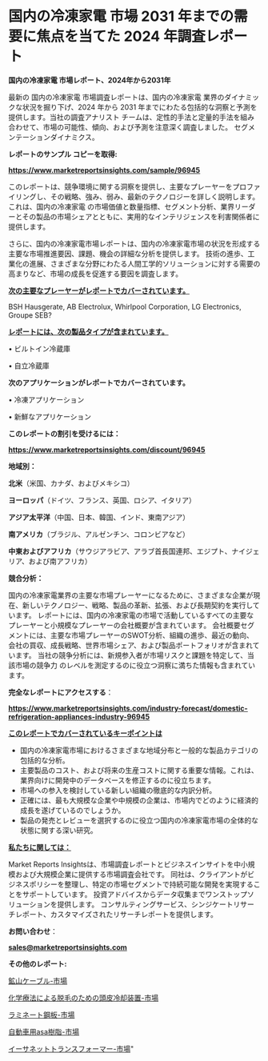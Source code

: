 # 国内の冷凍家電 市場 2031 年までの需要に焦点を当てた 2024 年調査レポート

<strong>国内の冷凍家電 市場レポート、2024年から2031年</strong>

最新の 国内の冷凍家電 市場調査レポートは、国内の冷凍家電 業界のダイナミックな状況を掘り下げ、2024 年から 2031 年までにわたる包括的な洞察と予測を提供します。当社の調査アナリスト チームは、定性的手法と定量的手法を組み合わせて、市場の可能性、傾向、および予測を注意深く調査しました。 セグメンテーションダイナミクス。



<strong>レポートのサンプル コピーを取得:</strong> <a href=https://www.marketreportsinsights.com/sample/96945>

<strong><u>https://www.marketreportsinsights.com/sample/96945</u></strong></a>

このレポートは、競争環境に関する洞察を提供し、主要なプレーヤーをプロファイリングし、その戦略、強み、弱み、最新のテクノロジーを詳しく説明します。 これは、国内の冷凍家電 の市場価値と数量指標、セグメント分析、業界リーダーとその製品の市場シェアとともに、実用的なインテリジェンスを利害関係者に提供します。

さらに、国内の冷凍家電市場レポートは、国内の冷凍家電市場の状況を形成する主要な市場推進要因、課題、機会の詳細な分析を提供します。 技術の進歩、工業化の進展、さまざまな分野にわたる人間工学的ソリューションに対する需要の高まりなど、市場の成長を促進する要因を調査します。



<strong><u>次の主要なプレーヤーがレポートでカバーされています。</u></strong>

BSH Hausgerate, AB Electrolux, Whirlpool Corporation, LG Electronics, Groupe SEB?



<strong><u><b>レポートには、次の製品タイプが含まれています。</b></u></strong>

• ビルトイン冷蔵庫

• 自立冷蔵庫



<strong><b>次のアプリケーションがレポートでカバーされています。</b></strong>

• 冷凍アプリケーション

• 新鮮なアプリケーション



<strong><b>このレポートの割引を受けるには：</b></strong><a href=https://www.marketreportsinsights.com/discount/96945>

<strong><u>https://www.marketreportsinsights.com/discount/96945</u></strong></a>



<strong>地域別：</strong>



<strong>北米</strong>（米国、カナダ、およびメキシコ）



<strong>ヨーロッパ</strong>（ドイツ、フランス、英国、ロシア、イタリア）



<strong>アジア太平洋</strong>（中国、日本、韓国、インド、東南アジア）



<strong>南アメリカ</strong>（ブラジル、アルゼンチン、コロンビアなど）



<strong>中東およびアフリカ</strong>（サウジアラビア、アラブ首長国連邦、エジプト、ナイジェリア、および南アフリカ）



<strong>競合分析：</strong>

国内の冷凍家電業界の主要な市場プレーヤーになるために、さまざまな企業が現在、新しいテクノロジー、戦略、製品の革新、拡張、および長期契約を実行しています。 レポートには、国内の冷凍家電の市場で活動しているすべての主要なプレーヤーと小規模なプレーヤーの会社概要が含まれています。 会社概要セグメントには、主要な市場プレーヤーのSWOT分析、組織の進歩、最近の動向、会社の買収、成長戦略、世界市場シェア、および製品ポートフォリオが含まれています。 当社の競争分析には、新規参入者が市場リスクと課題を特定して、当該市場の競争力 のレベルを測定するのに役立つ洞察に満ちた情報も含まれています。



<strong>完全なレポートにアクセスする</strong>：

<a href=https://www.marketreportsinsights.com/industry-forecast/domestic-refrigeration-appliances-industry-96945>

<strong><u>https://www.marketreportsinsights.com/industry-forecast/domestic-refrigeration-appliances-industry-96945</u></strong></a>



<strong><u><b>このレポートでカバーされているキーポイントは</b></u></strong>
<ul>
  <li>国内の冷凍家電市場におけるさまざまな地域分布と一般的な製品カテゴリの包括的な分析。</li>
  <li>主要製品のコスト、および将来の生産コストに関する重要な情報。これは、業界向けに開発中のデータベースを修正するのに役立ちます。</li>
  <li>市場への参入を検討している新しい組織の徹底的な内訳分析。</li>
  <li>正確には、最も大規模な企業や中規模の企業は、市場内でどのように経済的成長を遂げているのでしょうか。</li>
  <li>製品の発売とレビューを選択するのに役立つ国内の冷凍家電市場の全体的な状態に関する深い研究。</li>
</ul>


<strong><u><b>私たちに関しては：</b></u></strong>

Market Reports Insightsは、市場調査レポートとビジネスインサイトを中小規模および大規模企業に提供する市場調査会社です。 同社は、クライアントがビジネスポリシーを整理し、特定の市場セグメントで持続可能な開発を実現することをサポートしています。 投資アドバイスからデータ収集までワンストップソリューションを提供します。 コンサルティングサービス、シンジケートリサーチレポート、カスタマイズされたリサーチレポートを提供します。



<strong><b>お問い合わせ</b></strong>：

<a href=mailto:sales@marketreportsinsights.com>

<strong><u>sales@marketreportsinsights.com</u></strong></a>



<strong>その他のレポート:</strong>

<a href=https://www.linkedin.com/pulse/鉱山ケーブル-市場-2023-競争分析と事業成長-2030-trend-tracking-toolbox-24-analysis-rdpmf/>鉱山ケーブル-市場</a>

<a href=https://www.linkedin.com/pulse/化学療法による脱毛のための頭皮冷却装置-市場-2023-最新の-cagr-wvnff/>化学療法による脱毛のための頭皮冷却装置-市場</a>

<a href=https://www.linkedin.com/pulse/ラミネート鋼板-市場-2023-最新の-cagr-および成長分析-2030-pr-news-hub-fcsef/>ラミネート鋼板-市場</a>

<a href=https://www.linkedin.com/pulse/自動車用asa樹脂-市場-2030-年までの需要に焦点を当てた-2023-laxyf/>自動車用asa樹脂-市場</a>

<a href=https://www.linkedin.com/pulse/イーサネットトランスフォーマー-市場-2023-収益と成長ドライバー-2030-ptijf/>イーサネットトランスフォーマー-市場</a>"
